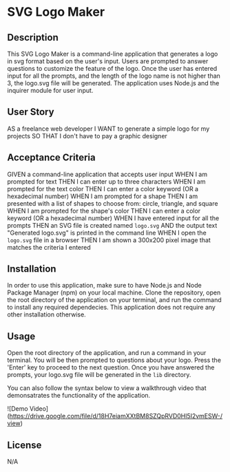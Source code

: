 
# SVG Logo Maker

## Description
This SVG Logo Maker is a command-line application that generates a logo in svg format based on the user's input. Users are prompted to answer questions to customize the feature of the logo. Once the user has entered input for all the prompts, and the length of the logo name is not higher than 3, the logo.svg file will be generated. The application uses Node.js and the inquirer module for user input.

## User Story

AS a freelance web developer
I WANT to generate a simple logo for my projects
SO THAT I don't have to pay a graphic designer

## Acceptance Criteria

GIVEN a command-line application that accepts user input
WHEN I am prompted for text
THEN I can enter up to three characters
WHEN I am prompted for the text color
THEN I can enter a color keyword (OR a hexadecimal number)
WHEN I am prompted for a shape
THEN I am presented with a list of shapes to choose from: circle, triangle, and square
WHEN I am prompted for the shape's color
THEN I can enter a color keyword (OR a hexadecimal number)
WHEN I have entered input for all the prompts
THEN an SVG file is created named `logo.svg`
AND the output text "Generated logo.svg" is printed in the command line
WHEN I open the `logo.svg` file in a browser
THEN I am shown a 300x200 pixel image that matches the criteria I entered

## Installation
In order to use this application, make sure to have Node.js and Node Package Manager (npm) on your local machine. Clone the repository, open the root directory of the application on your terminal, and run the command <npm install> to install any required dependecies. This application does not require any other installation otherwise.

## Usage
Open the root directory of the application, and run a command <node index.js> in your terminal. You will be then prompted to questions about your logo. Press the 'Enter' key to proceed to the next question. Once you have answered the prompts, your logo.svg file will be generated in the `lib` directory. 
  
You can also follow the syntax below to view a walkthrough video that demonsatrates the functionality of the application.

  ![Demo Video] (https://drive.google.com/file/d/18H7eiamXXtBM8SZQpRVD0Hl5I2vmESW-/view) 
  
## License
N/A

 